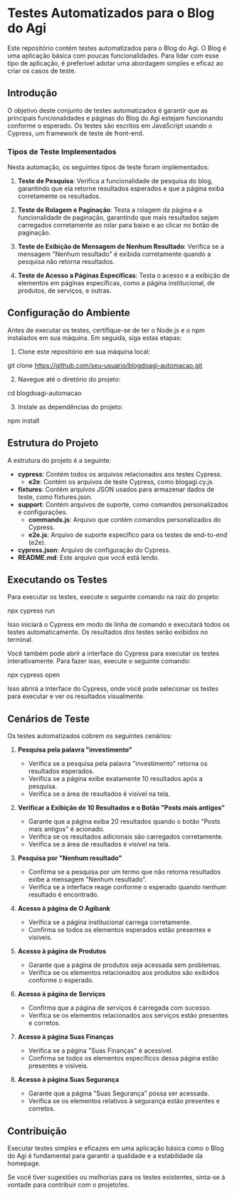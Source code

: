 # Testes Automatizados para o Blog do Agi

Este repositório contém testes automatizados para o Blog do Agi. O Blog é uma aplicação básica com poucas funcionalidades. Para lidar com esse tipo de aplicação, é preferível adotar uma abordagem simples e eficaz ao criar os casos de teste.

## Introdução

O objetivo deste conjunto de testes automatizados é garantir que as principais funcionalidades e páginas do Blog do Agi estejam funcionando conforme o esperado. Os testes são escritos em JavaScript usando o Cypress, um framework de teste de front-end.

### Tipos de Teste Implementados

Nesta automação, os seguintes tipos de teste foram implementados:

1. **Teste de Pesquisa**: Verifica a funcionalidade de pesquisa do blog, garantindo que ela retorne resultados esperados e que a página exiba corretamente os resultados.
   
2. **Teste de Rolagem e Paginação**: Testa a rolagem da página e a funcionalidade de paginação, garantindo que mais resultados sejam carregados corretamente ao rolar para baixo e ao clicar no botão de paginação.
   
3. **Teste de Exibição de Mensagem de Nenhum Resultado**: Verifica se a mensagem "Nenhum resultado" é exibida corretamente quando a pesquisa não retorna resultados.
   
4. **Teste de Acesso a Páginas Específicas**: Testa o acesso e a exibição de elementos em páginas específicas, como a página institucional, de produtos, de serviços, e outras.


## Configuração do Ambiente

Antes de executar os testes, certifique-se de ter o Node.js e o npm instalados em sua máquina. Em seguida, siga estas etapas:

1. Clone este repositório em sua máquina local:

git clone https://github.com/seu-usuario/blogdoagi-automacao.git

2. Navegue até o diretório do projeto:

cd blogdoagi-automacao

3. Instale as dependências do projeto:

npm install


## Estrutura do Projeto

A estrutura do projeto é a seguinte:

- **cypress**: Contém todos os arquivos relacionados aos testes Cypress.
  - **e2e**: Contém os arquivos de teste Cypress, como blogagi.cy.js.
- **fixtures**: Contém arquivos JSON usados para armazenar dados de teste, como fixtures.json.
- **support**: Contém arquivos de suporte, como comandos personalizados e configurações.
  - **commands.js**: Arquivo que contém comandos personalizados do Cypress.
  - **e2e.js**: Arquivo de suporte específico para os testes de end-to-end (e2e).
- **cypress.json**: Arquivo de configuração do Cypress.
- **README.md**: Este arquivo que você está lendo.


## Executando os Testes

Para executar os testes, execute o seguinte comando na raiz do projeto:

npx cypress run

Isso iniciará o Cypress em modo de linha de comando e executará todos os testes automaticamente. Os resultados dos testes serão exibidos no terminal.

Você também pode abrir a interface do Cypress para executar os testes interativamente. Para fazer isso, execute o seguinte comando:

npx cypress open

Isso abrirá a interface do Cypress, onde você pode selecionar os testes para executar e ver os resultados visualmente.

## Cenários de Teste

Os testes automatizados cobrem os seguintes cenários:

1. **Pesquisa pela palavra "investimento"**
   - Verifica se a pesquisa pela palavra "investimento" retorna os resultados esperados.
   - Verifica se a página exibe exatamente 10 resultados após a pesquisa.
   - Verifica se a área de resultados é visível na tela.

2. **Verificar a Exibição de 10 Resultados e o Botão "Posts mais antigos"**
   - Garante que a página exiba 20 resultados quando o botão "Posts mais antigos" é acionado.
   - Verifica se os resultados adicionais são carregados corretamente.
   - Verifica se a área de resultados é visível na tela.

3. **Pesquisa por "Nenhum resultado"**
   - Confirma se a pesquisa por um termo que não retorna resultados exibe a mensagem "Nenhum resultado".
   - Verifica se a interface reage conforme o esperado quando nenhum resultado é encontrado.

4. **Acesso à página de O Agibank**
   - Verifica se a página institucional carrega corretamente.
   - Confirma se todos os elementos esperados estão presentes e visíveis.

5. **Acesso à página de Produtos**
   - Garante que a página de produtos seja acessada sem problemas.
   - Verifica se os elementos relacionados aos produtos são exibidos conforme o esperado.

6. **Acesso à página de Serviços**
   - Confirma que a página de serviços é carregada com sucesso.
   - Verifica se os elementos relacionados aos serviços estão presentes e corretos.

7. **Acesso à página Suas Finanças**
   - Verifica se a página "Suas Finanças" é acessível.
   - Confirma se todos os elementos específicos dessa página estão presentes e visíveis.

8. **Acesso à página Suas Segurança**
   - Garante que a página "Suas Segurança" possa ser acessada.
   - Verifica se os elementos relativos à segurança estão presentes e corretos.

## Contribuição

Executar testes simples e eficazes em uma aplicação básica como o Blog do Agi é fundamental para garantir a qualidade e a estabilidade da homepage.

Se você tiver sugestões ou melhorias para os testes existentes, sinta-se à vontade para contribuir com o projeto!es.
